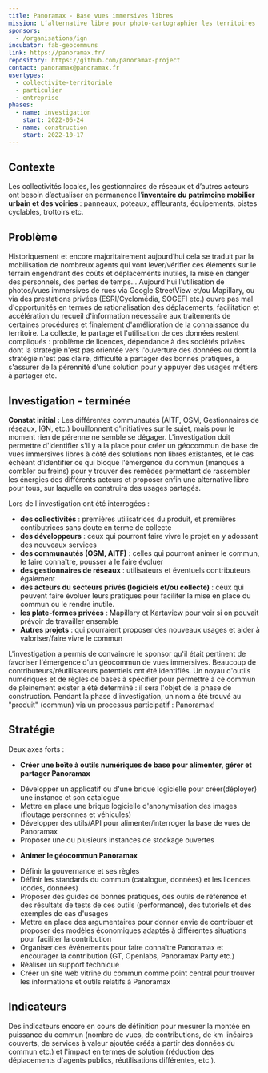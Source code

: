 ```yaml
---
title: Panoramax - Base vues immersives libres 
mission: L’alternative libre pour photo-cartographier les territoires
sponsors:
  - /organisations/ign
incubator: fab-geocommuns
link: https://panoramax.fr/
repository: https://github.com/panoramax-project
contact: panoramax@panoramax.fr
usertypes: 
  - collectivite-territoriale
  - particulier
  - entreprise
phases:
  - name: investigation
    start: 2022-06-24
  - name: construction
    start: 2022-10-17
---
```

## Contexte

Les collectivités locales, les gestionnaires de réseaux et d’autres acteurs ont besoin d’actualiser en permanence l’**inventaire du patrimoine mobilier urbain et des voiries** : panneaux, poteaux, affleurants, équipements, pistes cyclables, trottoirs etc.

## Problème

Historiquement et encore majoritairement aujourd’hui cela se traduit par la mobilisation de nombreux agents qui vont lever/vérifier ces éléments sur le terrain engendrant des coûts et déplacements inutiles, la mise en danger des personnels, des pertes de temps…
Aujourd'hui l'utilisation de photos/vues immersives de rues via Google StreetView et/ou Mapillary, ou via des prestations privées (ESRI/Cyclomédia, SOGEFI etc.) ouvre pas mal d'opportunités en termes de rationalisation des déplacements, facilitation et accélération du recueil d'information nécessaire aux traitements de certaines procédures et finalement d'amélioration de la connaissance du territoire.
La collecte, le partage et l'utilisation de ces données restent compliqués : problème de licences, dépendance à des sociétés privées dont la stratégie n'est pas orientée vers l'ouverture des données ou dont la stratégie n'est pas claire, difficulté à partager des bonnes pratiques, à s'assurer de la pérennité d'une solution pour y appuyer des usages métiers à partager etc.

## Investigation - terminée

**Constat initial :** Les différentes communautés (AITF, OSM, Gestionnaires de réseaux, IGN, etc.) bouillonnent d'initiatives sur le sujet, mais pour le moment rien de pérenne ne semble se dégager.
L'investigation doit permettre d'identifier s'il y a la place pour créer un géocommun de base de vues immersives libres à côté des solutions non libres existantes, et le cas échéant d'identifier ce qui bloque l'émergence du commun (manques à combler ou freins) pour y trouver des remèdes permettant de rassembler les énergies des différents acteurs et proposer enfin une alternative libre pour tous, sur laquelle on construira des usages partagés.

Lors de l'investigation ont été interrogées :
* **des collectivités** : premières utilisatrices du produit, et premières contibutrices sans doute en terme de collecte 
* **des développeurs** : ceux qui pourront faire vivre le projet en y adossant des nouveaux services
* **des communautés (OSM, AITF)** : celles qui pourront animer le commun, le faire connaître, pousser à le faire évoluer
* **des gestionnaires de réseaux** : utilisateurs et éventuels contributeurs également
* **des acteurs du secteurs privés (logiciels et/ou collecte)** : ceux qui peuvent faire évoluer leurs pratiques pour faciliter la mise en place du commun ou le rendre inutile.
* **les plate-formes privées** : Mapillary et Kartaview pour voir si on pouvait prévoir de travailler ensemble
* **Autres projets** : qui pourraient proposer des nouveaux usages et aider à valoriser/faire vivre le commun

L'investigation a permis de convaincre le sponsor qu'il était pertinent de favoriser l'émergence d'un géocommun de vues immersives. Beaucoup de contributeurs/réutilisateurs potentiels ont été identifiés. Un noyau d'outils numériques et de règles de bases à spécifier pour permettre à ce commun de pleinement exister a été déterminé : il sera l'objet de la phase de construction.
Pendant la phase d'investigation, un nom a été trouvé au "produit" (commun) via un processus participatif : Panoramax!

## Stratégie

Deux axes forts : 
* **Créer une boîte à outils numériques de base pour alimenter, gérer et partager Panoramax**
- Développer un applicatif ou d'une brique logicielle pour créer(déployer) une instance et son catalogue
- Mettre en place une brique logicielle d'anonymisation des images (floutage personnes et véhicules)
- Développer des utils/API pour alimenter/interroger la base de vues de Panoramax
- Proposer une ou plusieurs instances de stockage ouvertes

* **Animer le géocommun Panoramax**
- Définir la gouvernance et ses règles
- Définir les standards du commun (catalogue, données) et les licences (codes, données)
- Proposer des guides de bonnes pratiques, des outils de référence et des résultats de tests de ces outils (performance), des tutoriels et des exemples de cas d'usages
- Mettre en place des argumentaires pour donner envie de contribuer et proposer des modèles économiques adaptés à différentes situations pour faciliter la contribution
- Organiser des événements pour faire connaître Panoramax et encourager la contribution (GT, Openlabs, Panoramax Party etc.)
- Réaliser un support technique 
- Créer un site web vitrine du commun comme point central pour trouver les informations et outils relatifs à Panoramax

## Indicateurs

Des indicateurs encore en cours de définition pour mesurer la montée en puissance du commun (nombre de vues, de contributions, de km linéaires couverts, de services à valeur ajoutée créés à partir des données du commun etc.) et l'impact en termes de solution (réduction des déplacements d'agents publics, réutilisations différentes, etc.).
